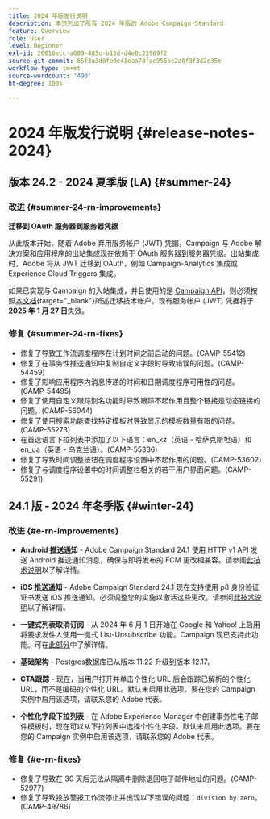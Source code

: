 ```yaml
---
title: 2024 年版发行说明
description: 本页列出了所有 2024 年版的 Adobe Campaign Standard
feature: Overview
role: User
level: Beginner
exl-id: 26616ecc-a009-485c-b13d-d4e0c23969f2
source-git-commit: 85f3a3d8fe9e41eaa78fac955bc2d0f3f3d2c35e
workflow-type: tm+mt
source-wordcount: '490'
ht-degree: 100%

---
```


# 2024 年版发行说明 {#release-notes-2024}


## 版本 24.2 - 2024 夏季版 (LA) {#summer-24}

### 改进 {#summer-24-rn-improvements}

**迁移到 OAuth 服务器到服务器凭据**

从此版本开始，随着 Adobe 弃用服务帐户 (JWT) 凭据，Campaign 与 Adobe 解决方案和应用程序的出站集成现在依赖于 OAuth 服务器到服务器凭据。出站集成时，Adobe 将从 JWT 迁移到 OAuth，例如 Campaign-Analytics 集成或 Experience Cloud Triggers 集成。

如果已实现与 Campaign 的入站集成，并且使用的是 [Campaign API](../../api/using/get-started-apis.md)，则必须按照[本文档](https://developer.adobe.com/developer-console/docs/guides/authentication/ServerToServerAuthentication/migration/){target="_blank"}所述迁移技术帐户。现有服务帐户 (JWT) 凭据将于 **2025 年 1 月 27 日**&#x200B;失效。

### 修复 {#summer-24-rn-fixes}

* 修复了导致工作流调度程序在计划时间之前启动的问题。(CAMP-55412)
* 修复了在事务性推送通知中复制自定义字段时导致错误的问题。(CAMP-54459)
* 修复了影响应用程序内消息传递的时间和日期调度程序可用性的问题。(CAMP-54495)
* 修复了使用自定义跟踪别名功能时导致跟踪不起作用且整个链接是动态链接的问题。(CAMP-56044)
* 修复了使用搜索功能查找特定模板时导致显示的模板数量有限的问题。(CAMP-55273)
* 在首选语言下拉列表中添加了以下语言：en_kz（英语 - 哈萨克斯坦语）和 en_ua（英语 - 乌克兰语）。(CAMP-55336)
* 修复了导致时间调整按钮在调度程序设置中不起作用的问题。(CAMP-53602)
* 修复了与调度程序设置中的时间调整栏相关的若干用户界面问题。(CAMP-55291)


## 24.1 版 - 2024 年冬季版 {#winter-24}

### 改进 {#e-rn-improvements}

* **Android 推送通知** - Adobe Campaign Standard 24.1 使用 HTTP v1 API 发送 Android 推送通知消息，确保与即将发布的 FCM 更改相兼容。请参阅[此技术说明](../../administration/using/push-technote.md)以了解详情。

* **iOS 推送通知** - Adobe Campaign Standard 24.1 现在支持使用 p8 身份验证证书发送 iOS 推送通知。必须调整您的实施以激活这些更改。请参阅[此技术说明](../../administration/using/push-technote.md)以了解详情。

* **一键式列表取消订阅** - 从 2024 年 6 月 1 日开始在 Google 和 Yahoo! 上启用将要求发件人使用一键式 List-Unsubscribe 功能。Campaign 现已支持此功能。可在[此部分](../../administration/using/configuring-email-channel.md#list-of-email-smtp-parameters)中了解详情。

* **基础架构** - Postgres数据库已从版本 11.22 升级到版本 12.17。

* **CTA跟踪** - 现在，当用户打开并单击个性化 URL 后会跟踪已解析的个性化 URL，而不是编码的个性化 URL。默认未启用此选项。要在您的 Campaign 实例中启用该选项，请联系您的 Adobe 代表。

* **个性化字段下拉列表** - 在 Adobe Experience Manager 中创建事务性电子邮件模板时，现在可以从下拉列表中选择个性化字段。默认未启用此选项。要在您的 Campaign 实例中启用该选项，请联系您的 Adobe 代表。

### 修复 {#e-rn-fixes}

* 修复了导致在 30 天后无法从隔离中删除退回电子邮件地址的问题。(CAMP-52977)
* 修复了导致投放警报工作流停止并出现以下错误的问题：`division by zero`。(CAMP-49786)
